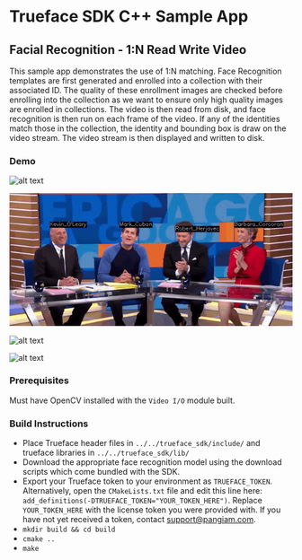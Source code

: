 # Trueface SDK C++ Sample App
## Facial Recognition - 1:N Read Write Video
This sample app demonstrates the use of 1:N matching. 
Face Recognition templates are first generated and enrolled into a collection with their associated ID.
The quality of these enrollment images are checked before enrolling into the collection as we want to ensure only high quality images are enrolled in collections.
The video is then read from disk, and face recognition is then run on each frame of the video.
If any of the identities match those in the collection, the identity and bounding box is draw on the video stream.
The video stream is then displayed and written to disk.

### Demo
![alt text](./demo_gifs/demo1.gif)

![alt text](./demo_gifs/demo2.gif)

![alt text](./demo_gifs/demo3.gif)

![alt text](./demo_gifs/demo4.gif)

### Prerequisites
Must have OpenCV installed with the `Video I/O` module built. 

### Build Instructions
* Place Trueface header files in `../../trueface_sdk/include/` and trueface libraries in `../../trueface_sdk/lib/`
* Download the appropriate face recognition model using the download scripts which come bundled with the SDK. 
* Export your Trueface token to your environment as `TRUEFACE_TOKEN`.
  Alternatively, open the `CMakeLists.txt` file and edit this line here: `add_definitions(-DTRUEFACE_TOKEN="YOUR_TOKEN_HERE")`.
  Replace `YOUR_TOKEN_HERE` with the license token you were provided with. If you have not yet received a token, contact support@pangiam.com.
* `mkdir build && cd build`
* `cmake ..`
* `make`
